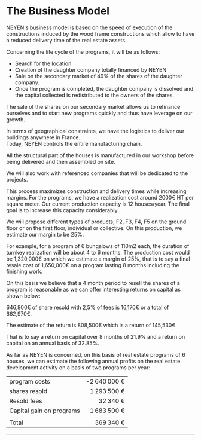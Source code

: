 # The Business Model 

NEYEN's business model is based on the speed of execution of the constructions induced by the wood frame constructions which allow to have a reduced delivery time of the real estate assets.

Concerning the life cycle of the programs, it will be as follows:
- Search for the location
- Creation of the daughter company totally financed by NEYEN
- Sale on the secondary market of 49% of the shares of the daughter company.
- Once the program is completed, the daughter company is dissolved and the capital collected is redistributed to the owners of the shares.

The sale of the shares on our secondary market allows us to refinance ourselves and to start new programs quickly and thus have leverage on our growth.

In terms of geographical constraints, we have the logistics to deliver our buildings anywhere in France.  
Today, NEYEN controls the entire manufacturing chain.

All the structural part of the houses is manufactured in our workshop before being delivered and then assembled on site.

We will also work with referenced companies that will be dedicated to the projects.

This process maximizes construction and delivery times while increasing margins.
For the programs, we have a realization cost around 2000€ HT per square meter.
Our current production capacity is 12 houses/year. The final goal is to increase this capacity considerably.

We will propose different types of products, F2, F3, F4, F5 on the ground floor or on the first floor, individual or collective. 
On this production, we estimate our margin to be 25%.

For example, for a program of 6 bungalows of 110m2 each, the duration of turnkey realization will be about 4 to 6 months.
The production cost would be 1,320,000€ on which we estimate a margin of 25%, that is to say a final resale cost of 1,650,000€ on a program lasting 8 months including the finishing work.

On this basis we believe that a 4 month period to resell the shares of a program is reasonable as we can offer interesting returns on capital as shown below: 

646,800€ of share resold with 2,5% of fees is 16,170€ or a total of 662,970€.

The estimate of the return is 808,500€ which is a return of 145,530€.

That is to say a return on capital over 8 months of 21.9% and a return on capital on an annual basis of 32.85%.


As far as NEYEN is concerned, on this basis of real estate programs of 6 houses, we can estimate the following annual profits on the real estate development activity on a basis of two programs per year:


|                               |              |
|-------------------------------|-------------:|
| program costs                 | -2 640 000 € |
| shares resold                 | 1 293 500 €  |
| Resold fees                   | 32 340 €     |
| Capital gain on programs      | 1 683 500 €  |
|                               |              |
| Total                         | 369 340 €    |

---
